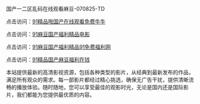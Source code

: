 国产一二区乱码在线观看麻豆-070825-TD

点击访问：<a href="https://heiliaoxwd5i8.pages.dev">91精品啪国产在线观看免费牛牛</a>

点击访问：<a href="https://heiliaowzu4ur.pages.dev">91麻豆国产福利精品电影</a>

点击访问：<a href="https://heiliaozj3tjd.pages.dev">91麻豆国产福利精品91免费福利网</a>

点击访问：<a href="https://heiliaoe8ajia.pages.dev">91精品国产麻豆福利在钱</a>

本站提供最新的高清影视资源，包括各种类型的影片，从经典到最新发布的作品，满足所有观众的需求。每一部影片都经过精心挑选，确保无广告干扰，提供清晰流畅的播放体验。随时随地，您可以享受最佳的观影时光，无论是国内还是国际影片，我们都能为您提供最优质的内容。

<span style="display:none;">[Canonical link](https://github.com/mm20250708/mm06 ）</span>
